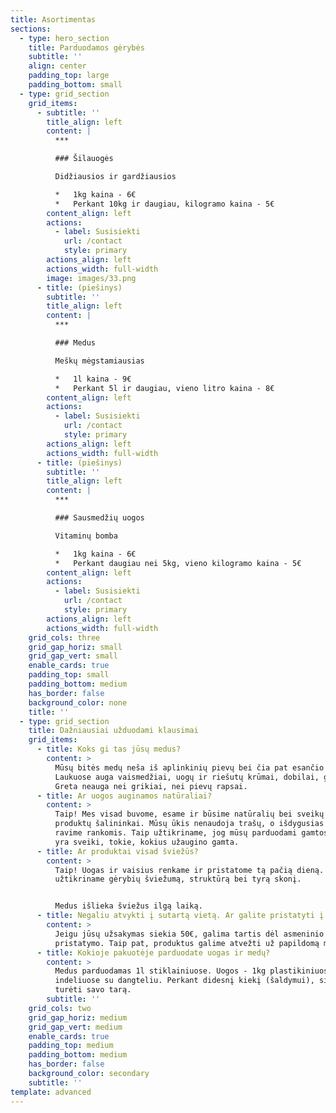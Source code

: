 ```yaml
---
title: Asortimentas
sections:
  - type: hero_section
    title: Parduodamos gėrybės
    subtitle: ''
    align: center
    padding_top: large
    padding_bottom: small
  - type: grid_section
    grid_items:
      - subtitle: ''
        title_align: left
        content: |
          ***

          ### Šilauogės

          Didžiausios ir gardžiausios

          *   1kg kaina - 6€
          *   Perkant 10kg ir daugiau, kilogramo kaina - 5€
        content_align: left
        actions:
          - label: Susisiekti
            url: /contact
            style: primary
        actions_align: left
        actions_width: full-width
        image: images/33.png
      - title: (piešinys)
        subtitle: ''
        title_align: left
        content: |
          ***

          ### Medus

          Meškų mėgstamiausias

          *   1l kaina - 9€
          *   Perkant 5l ir daugiau, vieno litro kaina - 8€
        content_align: left
        actions:
          - label: Susisiekti
            url: /contact
            style: primary
        actions_align: left
        actions_width: full-width
      - title: (piešinys)
        subtitle: ''
        title_align: left
        content: |
          ***

          ### Sausmedžių uogos

          Vitaminų bomba

          *   1kg kaina - 6€
          *   Perkant daugiau nei 5kg, vieno kilogramo kaina - 5€
        content_align: left
        actions:
          - label: Susisiekti
            url: /contact
            style: primary
        actions_align: left
        actions_width: full-width
    grid_cols: three
    grid_gap_horiz: small
    grid_gap_vert: small
    enable_cards: true
    padding_top: small
    padding_bottom: medium
    has_border: false
    background_color: none
    title: ''
  - type: grid_section
    title: Dažniausiai užduodami klausimai
    grid_items:
      - title: Koks gi tas jūsų medus?
        content: >
          Mūsų bitės medų neša iš aplinkinių pievų bei čia pat esančio miško.
          Laukuose auga vaismedžiai, uogų ir riešutų krūmai, dobilai, gėlės.
          Greta neauga nei grikiai, nei pievų rapsai.
      - title: Ar uogos auginamos natūraliai?
        content: >
          Taip! Mes visad buvome, esame ir būsime natūralių bei sveikų maisto
          produktų šalininkai. Mūsų ūkis nenaudoja trašų, o išdygusias piktžoles
          ravime rankomis. Taip užtikriname, jog mūsų parduodami gamtos turtai
          yra sveiki, tokie, kokius užaugino gamta.
      - title: Ar produktai visad šviežūs?
        content: >
          Taip! Uogas ir vaisius renkame ir pristatome tą pačią dieną. Taip
          užtikriname gėrybių šviežumą, struktūrą bei tyrą skonį.


          Medus išlieka šviežus ilgą laiką. 
      - title: Negaliu atvykti į sutartą vietą. Ar galite pristatyti į namus?
        content: >
          Jeigu jūsų užsakymas siekia 50€, galima tartis dėl asmeninio
          pristatymo. Taip pat, produktus galime atvežti už papildomą mokestį.
      - title: Kokioje pakuotėje parduodate uogas ir medų?
        content: >
          Medus parduodamas 1l stiklainiuose. Uogos - 1kg plastikiniuose
          indeliuose su dangteliu. Perkant didesnį kiekį (šaldymui), siūlome
          turėti savo tarą.
        subtitle: ''
    grid_cols: two
    grid_gap_horiz: medium
    grid_gap_vert: medium
    enable_cards: true
    padding_top: medium
    padding_bottom: medium
    has_border: false
    background_color: secondary
    subtitle: ''
template: advanced
---
```


